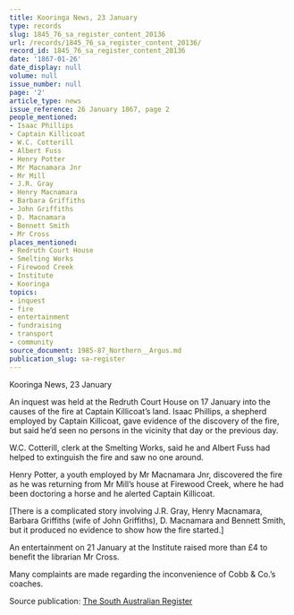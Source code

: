 ```yaml
---
title: Kooringa News, 23 January
type: records
slug: 1845_76_sa_register_content_20136
url: /records/1845_76_sa_register_content_20136/
record_id: 1845_76_sa_register_content_20136
date: '1867-01-26'
date_display: null
volume: null
issue_number: null
page: '2'
article_type: news
issue_reference: 26 January 1867, page 2
people_mentioned:
- Isaac Phillips
- Captain Killicoat
- W.C. Cotterill
- Albert Fuss
- Henry Potter
- Mr Macnamara Jnr
- Mr Mill
- J.R. Gray
- Henry Macnamara
- Barbara Griffiths
- John Griffiths
- D. Macnamara
- Bennett Smith
- Mr Cross
places_mentioned:
- Redruth Court House
- Smelting Works
- Firewood Creek
- Institute
- Kooringa
topics:
- inquest
- fire
- entertainment
- fundraising
- transport
- community
source_document: 1985-87_Northern__Argus.md
publication_slug: sa-register
---
```


Kooringa News, 23 January

An inquest was held at the Redruth Court House on 17 January into the causes of the fire at Captain Killicoat’s land.  Isaac Phillips, a shepherd employed by Captain Killicoat, gave evidence of the discovery of the fire, but said he’d seen no persons in the vicinity that day or the previous day.

W.C. Cotterill, clerk at the Smelting Works, said he and Albert Fuss had helped to extinguish the fire and saw no one around.

Henry Potter, a youth employed by Mr Macnamara Jnr, discovered the fire as he was returning from Mr Mill’s house at Firewood Creek, where he had been doctoring a horse and he alerted Captain Killicoat.

[There is a complicated story involving J.R. Gray, Henry Macnamara, Barbara Griffiths (wife of John Griffiths), D. Macnamara and Bennett Smith, but it produced no evidence to show how the fire started.]

An entertainment on 21 January at the Institute raised more than £4 to benefit the librarian Mr Cross.

Many complaints are made regarding the inconvenience of Cobb & Co.’s coaches.

Source publication: [The South Australian Register](/publications/sa-register/)
